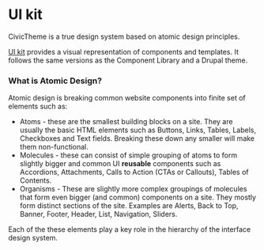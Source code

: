# UI kit

CivicTheme is a true design system based on atomic design principles.

[UI kit](https://civictheme.io/figma) provides a visual representation of components and templates. It follows the same versions as the Component Library and a Drupal theme.

### What is Atomic Design? <a href="#aboutcivicthemedesignsystem-wip-whatisatomicdesign" id="aboutcivicthemedesignsystem-wip-whatisatomicdesign"></a>

Atomic design is breaking common website components into finite set of elements such as:

* Atoms - these are the smallest building blocks on a site. They are usually the basic HTML elements such as Buttons, Links, Tables, Labels, Checkboxes and Text fields. Breaking these down any smaller will make them non-functional.
* Molecules - these can consist of simple grouping of atoms to form slightly bigger and common UI **reusable** components such as Accordions, Attachments, Calls to Action (CTAs or Callouts), Tables of Contents.
* Organisms - These are slightly more complex groupings of molecules that form even bigger (and common) components on a site. They mostly form distinct sections of the site. Examples are Alerts, Back to Top, Banner, Footer, Header, List, Navigation, Sliders.

Each of the these elements play a key role in the hierarchy of the interface design system.

